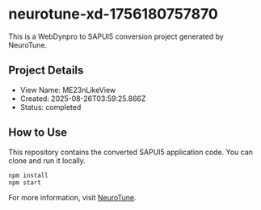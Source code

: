 # neurotune-xd-1756180757870
This is a WebDynpro to SAPUI5 conversion project generated by NeuroTune.

## Project Details
- View Name: ME23nLikeView
- Created: 2025-08-26T03:59:25.866Z
- Status: completed

## How to Use
This repository contains the converted SAPUI5 application code. You can clone and run it locally.

```
npm install
npm start
```

For more information, visit [NeuroTune](https://neurotune.com).
        